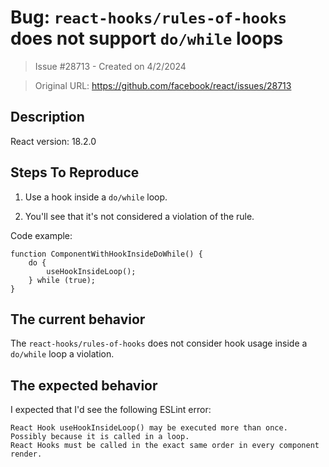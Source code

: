 # Bug: `react-hooks/rules-of-hooks` does not support `do/while` loops

> Issue #28713 - Created on 4/2/2024

> Original URL: https://github.com/facebook/react/issues/28713

## Description

<!--
  Please provide a clear and concise description of what the bug is. Include
  screenshots if needed. Please test using the latest version of the relevant
  React packages to make sure your issue has not already been fixed.
-->

React version: 18.2.0

## Steps To Reproduce

1. Use a hook inside a `do/while` loop. 

2. You'll see that it's not considered a violation of the rule.

<!--
  Your bug will get fixed much faster if we can run your code and it doesn't
  have dependencies other than React. Issues without reproduction steps or
  code examples may be immediately closed as not actionable.
-->

Code example:

```
function ComponentWithHookInsideDoWhile() {
	do {
		useHookInsideLoop();
	} while (true);
}
```

## The current behavior

The `react-hooks/rules-of-hooks` does not consider hook usage inside a `do/while` loop a violation.

## The expected behavior

I expected that I'd see the following ESLint error:

```
React Hook useHookInsideLoop() may be executed more than once. 
Possibly because it is called in a loop. 
React Hooks must be called in the exact same order in every component render.
```

